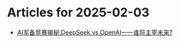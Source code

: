 # Articles for 2025-02-03

- [AI军备竞赛揭秘:DeepSeek vs OpenAI——谁将主宰未来?](https://keithhchen.github.io/wpa-md-previews/2025-02-03/html/AI军备竞赛揭秘DeepSeek-vs-OpenAI谁将主宰未来.html)